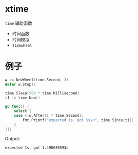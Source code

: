 # xtime

`time` 辅助函数

- 时间函数
- 时间模拟
- `timewheel`

# 例子
```go
w := NewWheel(time.Second, 3)
defer w.Stop()

time.Sleep(500 * time.Millisecond)
t1 := time.Now()

go func() {
    select {
    case <-w.After(1 * time.Second):
        fmt.Printf("expected 1s, got %s\n", time.Since(t1))
    }
}()
```
Output:
```text
expected 1s, got 1.498680893s
```